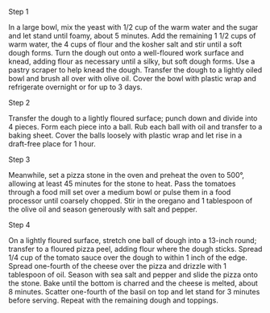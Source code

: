 Step 1

In a large bowl, mix the yeast with 1/2 cup of the warm water and the sugar and let stand until foamy, about 5 minutes. Add the remaining 1 1/2 cups of warm water, the 4 cups of flour and the kosher salt and stir until a soft dough forms. Turn the dough out onto a well-floured work surface and knead, adding flour as necessary until a silky, but soft dough forms. Use a pastry scraper to help knead the dough. Transfer the dough to a lightly oiled bowl and brush all over with olive oil. Cover the bowl with plastic wrap and refrigerate overnight or for up to 3 days.


Step 2

Transfer the dough to a lightly floured surface; punch down and divide into 4 pieces. Form each piece into a ball. Rub each ball with oil and transfer to a baking sheet. Cover the balls loosely with plastic wrap and let rise in a draft-free place for 1 hour.


Step 3

Meanwhile, set a pizza stone in the oven and preheat the oven to 500°, allowing at least 45 minutes for the stone to heat. Pass the tomatoes through a food mill set over a medium bowl or pulse them in a food processor until coarsely chopped. Stir in the oregano and 1 tablespoon of the olive oil and season generously with salt and pepper.


Step 4

On a lightly floured surface, stretch one ball of dough into a 13-inch round; transfer to a floured pizza peel, adding flour where the dough sticks. Spread 1/4 cup of the tomato sauce over the dough to within 1 inch of the edge. Spread one-fourth of the cheese over the pizza and drizzle with 1 tablespoon of oil. Season with sea salt and pepper and slide the pizza onto the stone. Bake until the bottom is charred and the cheese is melted, about 8 minutes. Scatter one-fourth of the basil on top and let stand for 3 minutes before serving. Repeat with the remaining dough and toppings.
